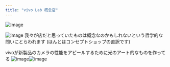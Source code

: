 ```yaml
---
title: "vivo Lab 概念店"
---
```


![image](https://gyazo.com/eeaec3bac5765b4808d8def65809b1d4/thumb/1000)

![image](https://gyazo.com/be296e7ed4dd5c4ea8d3d0e2405c0841/thumb/1000)
我々が店だと思っていたものは概念なのかもしれないという哲学的な問いにとらわれます
(ほんとはコンセプトショップの直訳です)

vivoが新製品のカメラの性能をアピールするために光のアート的なものを作ってる
![image](https://gyazo.com/26d045bb560cc8eece742054571d066b/thumb/1000)![image](https://gyazo.com/479bde90b6ed74a3b25c8851a5951520/thumb/1000)